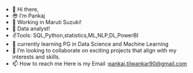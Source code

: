 - 👋 Hi there,
- 😎 I’m Pankaj
- 🎒 Working in Maruti Suzuki!
- 👀 Data analyst!
- ✌️Tools: SQL,Python,statistics,ML,NLP,DL,PowerBI
- 🌱 currently learning PG in Data Science and Machine Learning
- 💞️ I’m looking to collaborate on exciting projects that align with my interests and skills.
- 📫 How to reach me Here is my Email :pankaj.tilwankar90@gmail.com
